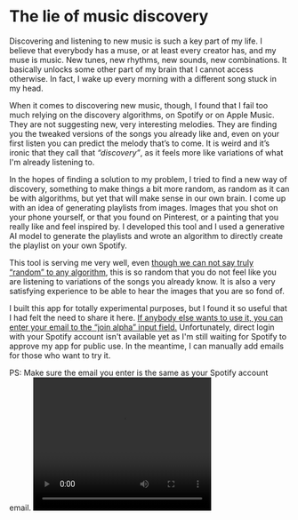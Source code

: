 # The lie of music discovery

Discovering and listening to new music is such a key part of my life. I believe that everybody has a muse, or at least every creator has, and my muse is music. New tunes, new rhythms, new sounds, new combinations. It basically unlocks some other part of my brain that I cannot access otherwise. In fact, I wake up every morning with a different song stuck in my head.

When it comes to discovering new music, though, I found that I fail too much relying on the discovery algorithms, on Spotify or on Apple Music. They are not suggesting new, very interesting melodies. They are finding you the tweaked versions of the songs you already like and, even on your first listen you can predict the melody that’s to come. It is weird and it’s ironic that they call that _“discovery”_, as it feels more like variations of what I'm already listening to.

In the hopes of finding a solution to my problem, I tried to find a new way of discovery, something to make things a bit more random, as random as it can be with algorithms, but yet that will make sense in our own brain. I come up with an idea of generating playlists from images. Images that you shot on your phone yourself, or that you found on Pinterest, or a painting that you really like and feel inspired by. I developed this tool and I used a generative AI model to generate the playlists and wrote an algorithm to directly create the playlist on your own Spotify.

This tool is serving me very well, even [though we can not say truly “random” to any algorithm](https://engineering.mit.edu/engage/ask-an-engineer/can-a-computer-generate-a-truly-random-number/), this is so random that you do not feel like you are listening to variations of the songs you already know. It is also a very satisfying experience to be able to hear the images that you are so fond of.

I built this app for totally experimental purposes, but I found it so useful that I had felt the need to share it here. [If anybody else wants to use it, you can enter your email to the “join alpha” input field.](https://capstone-five-beige.vercel.app/) Unfortunately, direct login with your Spotify account isn't available yet as I'm still waiting for Spotify to approve my app for public use. In the meantime, I can manually add emails for those who want to try it.

PS: Make sure the email you enter is the same as your Spotify account email.
<video src="/video.mp4" width="320" height="240" controls></video>
